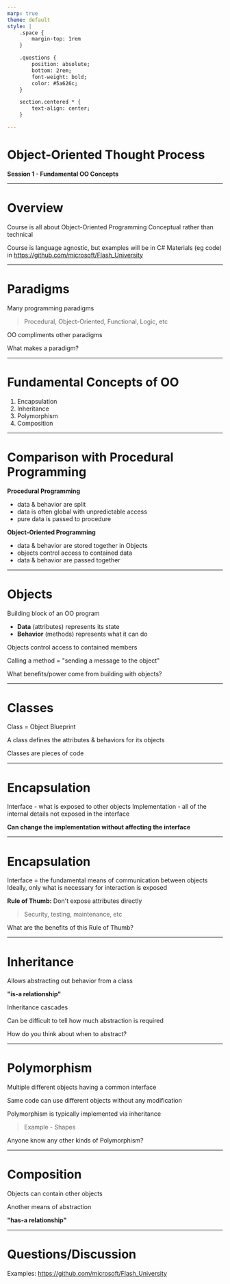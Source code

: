 ```yaml
---
marp: true
theme: default
style: |
    .space {
        margin-top: 1rem
    }

    .questions {
        position: absolute;
        bottom: 2rem;
        font-weight: bold;
        color: #5a626c;
    }

    section.centered * {
        text-align: center;
    }

---
```


<!-- _class: invert -->
<!-- _footer: '**Covers Chapter 1: "Introduction"**' -->

# Object-Oriented Thought Process
**Session 1 - Fundamental OO Concepts**

<!-- notes
-->

---


# Overview

Course is all about Object-Oriented Programming
Conceptual rather than technical

<div class="space" />

Course is language agnostic, but examples will be in C#
Materials (eg code) in https://github.com/microsoft/Flash_University


<!-- notes
    questions/discussion welcome throughout
    focus on conceptual things & design rather than implementation
    but questions on how it works in C# - ask!
-->

---


# Paradigms

Many programming paradigms
> Procedural, Object-Oriented, Functional, Logic, etc

<div class="space" />
OO compliments other paradigms

<p class="questions">What makes a paradigm?</p>

<!-- notes
    answer: paradigm is a way of thinking/modeling
    
    language != paradigm
    most languages have aspects of multiple paradigms
        (C# has delegates, LINQ)
-->


---


# Fundamental Concepts of OO

1. Encapsulation
2. Inheritance
3. Polymorphism
4. Composition

<!-- notes
-->


---


# Comparison with Procedural Programming

**Procedural Programming**
 - data & behavior are split
 - data is often global with unpredictable access
 - pure data is passed to procedure

<div class="space" />

**Object-Oriented Programming**
 - data & behavior are stored together in Objects
 - objects control access to contained data
 - data & behavior are passed together

<!-- notes
-->


---


# Objects

Building block of an OO program
 - **Data** (attributes) represents its state
 - **Behavior** (methods) represents what it can do

<div class="space" />

Objects control access to contained members

Calling a method = "sending a message to the object"

<p class="questions">What benefits/power come from building with objects?</p>

<!-- notes
    objects can be any size

    answer:
        encapsulation, composition (everthing an object?), abstraction, modularity
-->


---


# Classes

Class = Object Blueprint

A class defines the attributes & behaviors for its objects

Classes are pieces of code

<!-- notes
    Objects are runtime instantiations/manifestations of a class
-->


---


# Encapsulation

Interface - what is exposed to other objects
Implementation - all of the internal details not exposed in the interface

**Can change the implementation without affecting the interface**

<!-- notes
    can see this on a micro & macro level
    (object interfaces, library APIs, web APIs, etc)
-->


---


# Encapsulation

Interface = the fundamental means of communication between objects
Ideally, only what is necessary for interaction is exposed

<div class="space" />

**Rule of Thumb:** Don't expose attributes directly
> Security, testing, maintenance, etc

<p class="questions">What are the benefits of this Rule of Thumb?</p>

<!-- notes
    answer:
    attributes are part of the implementation (they are the state)
    exposing attributes ties the interface to the implementation

    look at example
-->


---


# Inheritance

Allows abstracting out behavior from a class

**"is-a relationship"**

<div class="space" />

Inheritance cascades

Can be difficult to tell how much abstraction is required

<p class="questions">How do you think about when to abstract?</p>

<!-- notes
    look at example
-->


---


# Polymorphism

Multiple different objects having a common interface

Same code can use different objects without any modification

<div class="space" />

Polymorphism is typically implemented via inheritance

> Example - Shapes

<p class="questions">Anyone know any other kinds of Polymorphism?</p>

<!-- notes
    different objects have different implementations

    2 components
     - use subclass as superclass
     - and invoke method which invoke's the subclass's method
        ("abstract" or "virtual")

    inheritance = "subtype polymorphism"

    answer: ad-hoc, parametric, row

    look at example
-->


---


# Composition

Objects can contain other objects

Another means of abstraction

**"has-a relationship"**

<p class="questions"></p>

<!-- notes
    look at example
-->


---


<!-- _class: centered invert -->

# Questions/Discussion
Examples: https://github.com/microsoft/Flash_University


<!-- notes
    These concepts are not easy to separate from each other
    They also provide multiple ways of doing things
-->

